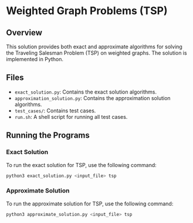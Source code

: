 # Weighted Graph Problems (TSP)

## Overview

This solution provides both exact and approximate algorithms for solving the Traveling Salesman Problem (TSP) on weighted graphs. The solution is implemented in Python.

## Files

- `exact_solution.py`: Contains the exact solution algorithms.
- `approximation_solution.py`: Contains the approximation solution algorithms.
- `test_cases/`: Contains test cases.
- `run.sh`: A shell script for running all test cases.

## Running the Programs

### Exact Solution

To run the exact solution for TSP, use the following command:

```bash
python3 exact_solution.py <input_file> tsp
```

### Approximate Solution

To run the approximate solution for TSP, use the following command:

```bash
python3 approximate_solution.py <input_file> tsp